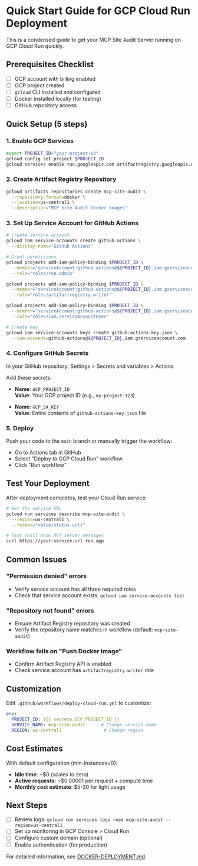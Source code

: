 # Quick Start Guide for GCP Cloud Run Deployment

This is a condensed guide to get your MCP Site Audit Server running on GCP Cloud Run quickly.

## Prerequisites Checklist

- [ ] GCP account with billing enabled
- [ ] GCP project created
- [ ] `gcloud` CLI installed and configured
- [ ] Docker installed locally (for testing)
- [ ] GitHub repository access

## Quick Setup (5 steps)

### 1. Enable GCP Services

```bash
export PROJECT_ID="your-project-id"
gcloud config set project $PROJECT_ID
gcloud services enable run.googleapis.com artifactregistry.googleapis.com
```

### 2. Create Artifact Registry Repository

```bash
gcloud artifacts repositories create mcp-site-audit \
  --repository-format=docker \
  --location=us-central1 \
  --description="MCP Site Audit Docker images"
```

### 3. Set Up Service Account for GitHub Actions

```bash
# Create service account
gcloud iam service-accounts create github-actions \
  --display-name="GitHub Actions"

# Grant permissions
gcloud projects add-iam-policy-binding $PROJECT_ID \
  --member="serviceAccount:github-actions@${PROJECT_ID}.iam.gserviceaccount.com" \
  --role="roles/run.admin"

gcloud projects add-iam-policy-binding $PROJECT_ID \
  --member="serviceAccount:github-actions@${PROJECT_ID}.iam.gserviceaccount.com" \
  --role="roles/artifactregistry.writer"

gcloud projects add-iam-policy-binding $PROJECT_ID \
  --member="serviceAccount:github-actions@${PROJECT_ID}.iam.gserviceaccount.com" \
  --role="roles/iam.serviceAccountUser"

# Create key
gcloud iam service-accounts keys create github-actions-key.json \
  --iam-account=github-actions@${PROJECT_ID}.iam.gserviceaccount.com
```

### 4. Configure GitHub Secrets

In your GitHub repository: Settings > Secrets and variables > Actions

Add these secrets:
- **Name**: `GCP_PROJECT_ID`  
  **Value**: Your GCP project ID (e.g., `my-project-123`)

- **Name**: `GCP_SA_KEY`  
  **Value**: Entire contents of `github-actions-key.json` file

### 5. Deploy

Push your code to the `main` branch or manually trigger the workflow:
- Go to Actions tab in GitHub
- Select "Deploy to GCP Cloud Run" workflow
- Click "Run workflow"

## Test Your Deployment

After deployment completes, test your Cloud Run service:

```bash
# Get the service URL
gcloud run services describe mcp-site-audit \
  --region=us-central1 \
  --format="value(status.url)"

# Test (will show MCP server message)
curl https://your-service-url.run.app
```

## Common Issues

### "Permission denied" errors
- Verify service account has all three required roles
- Check that service account exists: `gcloud iam service-accounts list`

### "Repository not found" errors
- Ensure Artifact Registry repository was created
- Verify the repository name matches in workflow (default: `mcp-site-audit`)

### Workflow fails on "Push Docker image"
- Confirm Artifact Registry API is enabled
- Check service account has `artifactregistry.writer` role

## Customization

Edit `.github/workflows/deploy-cloud-run.yml` to customize:

```yaml
env:
  PROJECT_ID: ${{ secrets.GCP_PROJECT_ID }}
  SERVICE_NAME: mcp-site-audit      # Change service name
  REGION: us-central1                # Change region
```

## Cost Estimates

With default configuration (min-instances=0):
- **Idle time**: ~$0 (scales to zero)
- **Active requests**: ~$0.00001 per request + compute time
- **Monthly cost estimate**: $5-20 for light usage

## Next Steps

- [ ] Review logs: `gcloud run services logs read mcp-site-audit --region=us-central1`
- [ ] Set up monitoring in GCP Console > Cloud Run
- [ ] Configure custom domain (optional)
- [ ] Enable authentication (for production)

For detailed information, see [DOCKER-DEPLOYMENT.md](./DOCKER-DEPLOYMENT.md).
